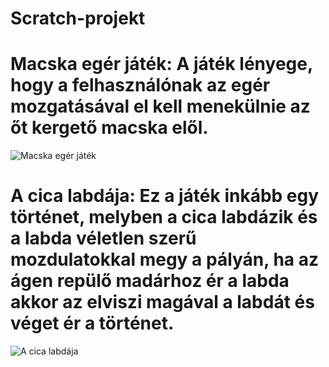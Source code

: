 # Scratch-projekt
# Macska egér játék: A játék lényege, hogy a felhasználónak az egér mozgatásával el kell menekülnie az őt kergető macska elől.
![Macska egér játék](https://github.com/user-attachments/assets/695d0424-472d-4bd0-93dc-c39b1ab0e5aa)

# A cica labdája: Ez a játék inkább egy történet, melyben a cica labdázik és a labda véletlen szerű mozdulatokkal megy a pályán, ha az ágen repülő madárhoz ér a labda akkor az elviszi magával a labdát és véget ér a történet.
![A cica labdája](https://github.com/user-attachments/assets/dfbb7879-0c1a-40ba-82ef-bf8914850661)
